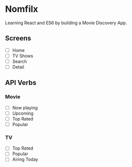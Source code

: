 # Nomfilx
Learning React and ES6 by building a Movie Discovery App.

## Screens
- [ ] Home
- [ ] TV Shows
- [ ] Search
- [ ] Detail

## API Verbs

### Movie
- [ ] Now playing
- [ ] Upcoming
- [ ] Top Rated
- [ ] Popular

### TV
- [ ] Top Rated
- [ ] Popular
- [ ] Airing Today